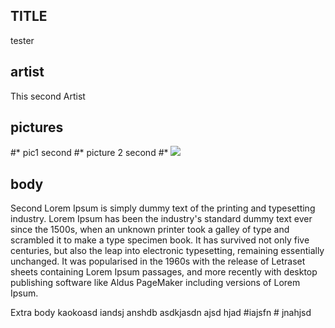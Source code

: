 ## TITLE
tester

## artist
This second Artist

## pictures
#* pic1 second
#* picture 2 second
#* <img src="http://placekitten.com/500/600"/>

## body
Second Lorem Ipsum is simply dummy text of the printing and typesetting industry. Lorem Ipsum has been the industry's standard dummy text ever since the 1500s, when an unknown printer took a galley of type and scrambled it to make a type specimen book. It has survived not only five centuries, but also the leap into electronic typesetting, remaining essentially unchanged. It was popularised in the 1960s with the release of Letraset sheets containing Lorem Ipsum passages, and more recently with desktop publishing software like Aldus PageMaker including versions of Lorem Ipsum.

Extra body kaokoasd iandsj anshdb asdkjasdn ajsd hjad #iajsfn # jnahjsd